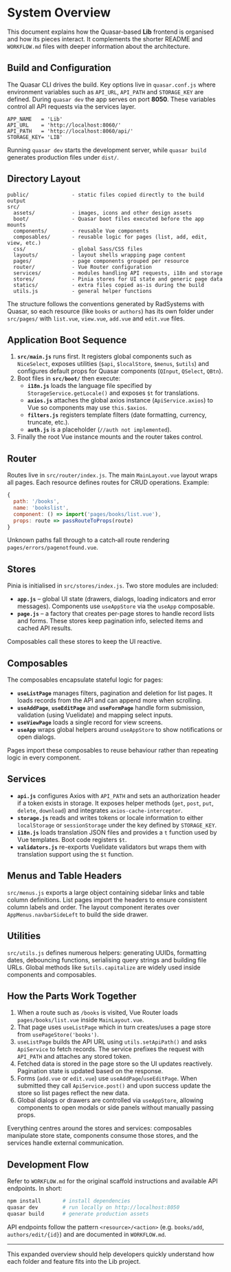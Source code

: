 # System Overview

This document explains how the Quasar-based **Lib** frontend is organised and how its pieces interact. It complements the shorter README and `WORKFLOW.md` files with deeper information about the architecture.

## Build and Configuration

The Quasar CLI drives the build. Key options live in `quasar.conf.js` where environment variables such as `API_URL`, `API_PATH` and `STORAGE_KEY` are defined. During `quasar dev` the app serves on port **8050**. These variables control all API requests via the services layer.

```
APP_NAME   = 'Lib'
API_URL    = 'http://localhost:8060/'
API_PATH   = 'http://localhost:8060/api/'
STORAGE_KEY= 'LIB'
```

Running `quasar dev` starts the development server, while `quasar build` generates production files under `dist/`.

## Directory Layout

```
public/              - static files copied directly to the build output
src/
  assets/            - images, icons and other design assets
  boot/              - Quasar boot files executed before the app mounts
  components/        - reusable Vue components
  composables/       - reusable logic for pages (list, add, edit, view, etc.)
  css/               - global Sass/CSS files
  layouts/           - layout shells wrapping page content
  pages/             - page components grouped per resource
  router/            - Vue Router configuration
  services/          - modules handling API requests, i18n and storage
  stores/            - Pinia stores for UI state and generic page data
  statics/           - extra files copied as-is during the build
  utils.js           - general helper functions
```

The structure follows the conventions generated by RadSystems with Quasar, so each resource (like `books` or `authors`) has its own folder under `src/pages/` with `list.vue`, `view.vue`, `add.vue` and `edit.vue` files.

## Application Boot Sequence

1. **`src/main.js`** runs first. It registers global components such as `NiceSelect`, exposes utilities (`$api`, `$localStore`, `$menus`, `$utils`) and configures default props for Quasar components (`QInput`, `QSelect`, `QBtn`).
2. Boot files in **`src/boot/`** then execute:
   - **`i18n.js`** loads the language file specified by `StorageService.getLocale()` and exposes `$t` for translations.
   - **`axios.js`** attaches the global axios instance (`ApiService.axios`) to Vue so components may use `this.$axios`.
   - **`filters.js`** registers template filters (date formatting, currency, truncate, etc.).
   - **`auth.js`** is a placeholder (`//auth not implemented`).
3. Finally the root Vue instance mounts and the router takes control.

## Router

Routes live in `src/router/index.js`. The main `MainLayout.vue` layout wraps all pages. Each resource defines routes for CRUD operations. Example:

```javascript
{
  path: '/books',
  name: 'bookslist',
  component: () => import('pages/books/list.vue'),
  props: route => passRouteToProps(route)
}
```

Unknown paths fall through to a catch‑all route rendering `pages/errors/pagenotfound.vue`.

## Stores

Pinia is initialised in `src/stores/index.js`. Two store modules are included:

- **`app.js`** – global UI state (drawers, dialogs, loading indicators and error messages). Components use `useAppStore` via the `useApp` composable.
- **`page.js`** – a factory that creates per-page stores to handle record lists and forms. These stores keep pagination info, selected items and cached API results.

Composables call these stores to keep the UI reactive.

## Composables

The composables encapsulate stateful logic for pages:

- **`useListPage`** manages filters, pagination and deletion for list pages. It loads records from the API and can append more when scrolling.
- **`useAddPage`**, **`useEditPage`** and **`useFormPage`** handle form submission, validation (using Vuelidate) and mapping select inputs.
- **`useViewPage`** loads a single record for view screens.
- **`useApp`** wraps global helpers around `useAppStore` to show notifications or open dialogs.

Pages import these composables to reuse behaviour rather than repeating logic in every component.

## Services

- **`api.js`** configures Axios with `API_PATH` and sets an authorization header if a token exists in storage. It exposes helper methods (`get`, `post`, `put`, `delete`, `download`) and integrates `axios-cache-interceptor`.
- **`storage.js`** reads and writes tokens or locale information to either `localStorage` or `sessionStorage` under the key defined by `STORAGE_KEY`.
- **`i18n.js`** loads translation JSON files and provides a `t` function used by Vue templates. Boot code registers `$t`.
- **`validators.js`** re-exports Vuelidate validators but wraps them with translation support using the `$t` function.

## Menus and Table Headers

`src/menus.js` exports a large object containing sidebar links and table column definitions. List pages import the headers to ensure consistent column labels and order. The layout component iterates over `AppMenus.navbarSideLeft` to build the side drawer.

## Utilities

`src/utils.js` defines numerous helpers: generating UUIDs, formatting dates, debouncing functions, serialising query strings and building file URLs. Global methods like `$utils.capitalize` are widely used inside components and composables.

## How the Parts Work Together

1. When a route such as `/books` is visited, Vue Router loads `pages/books/list.vue` inside `MainLayout.vue`.
2. That page uses `useListPage` which in turn creates/uses a page store from `usePageStore('books')`.
3. `useListPage` builds the API URL using `utils.setApiPath()` and asks `ApiService` to fetch records. The service prefixes the request with `API_PATH` and attaches any stored token.
4. Fetched data is stored in the page store so the UI updates reactively. Pagination state is updated based on the response.
5. Forms (`add.vue` or `edit.vue`) use `useAddPage`/`useEditPage`. When submitted they call `ApiService.post()` and upon success update the store so list pages reflect the new data.
6. Global dialogs or drawers are controlled via `useAppStore`, allowing components to open modals or side panels without manually passing props.

Everything centres around the stores and services: composables manipulate store state, components consume those stores, and the services handle external communication.

## Development Flow

Refer to `WORKFLOW.md` for the original scaffold instructions and available API endpoints. In short:

```bash
npm install       # install dependencies
quasar dev        # run locally on http://localhost:8050
quasar build      # generate production assets
```

API endpoints follow the pattern `<resource>/<action>` (e.g. `books/add`, `authors/edit/{id}`) and are documented in `WORKFLOW.md`.

---

This expanded overview should help developers quickly understand how each folder and feature fits into the Lib project.
